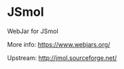 # JSmol
WebJar for JSmol

More info: https://www.webjars.org/

Upstream: http://jmol.sourceforge.net/
